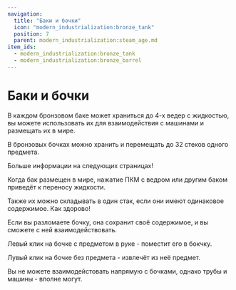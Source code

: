 ```yaml
---
navigation:
  title: "Баки и бочки"
  icon: "modern_industrialization:bronze_tank"
  position: 7
  parent: modern_industrialization:steam_age.md
item_ids:
  - modern_industrialization:bronze_tank
  - modern_industrialization:bronze_barrel
---
```


# Баки и бочки

В каждом бронзовом баке может храниться до 4-х ведер с жидкостью, вы можете использовать их для взаимодействия с машинами и размещать их в мире.

В бронзовых бочках можно хранить и перемещать до 32 стеков одного предмета.

Больше информации на следующих страницах!

Когда бак размещен в мире, нажатие ПКМ с ведром или другим баком приведёт к переносу жидкости.

Также их можно складывать в один стак, если они имеют одинаковое содержимое. Как здорово!

<Recipe id="modern_industrialization:materials/bronze/craft/tank" />

Если вы разломаете бочку, она сохранит своё содержимое, и вы сможете с ней взаимодействовать.

Левый клик на бочке с предметом в руке - поместит его в бокчку.

Лувый клик на бочке без предмета - извлечёт из неё предмет.

Вы не можете взаимодейстовать напрямую с бочками, однако трубы и машины - вполне могут.

<Recipe id="modern_industrialization:materials/bronze/craft/barrel" />

